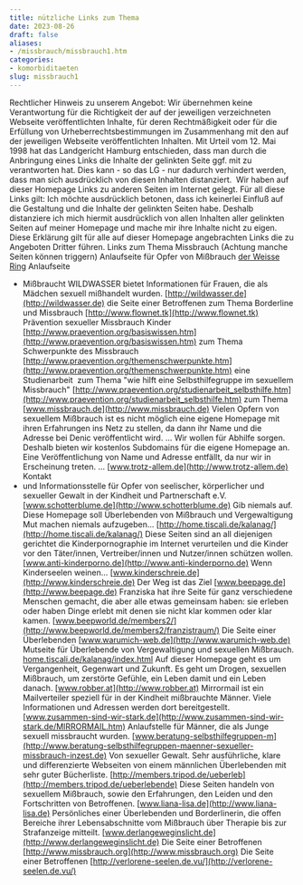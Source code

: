 ```yaml
---
title: nützliche Links zum Thema
date: 2023-08-26
draft: false
aliases:
- /missbrauch/missbrauch1.htm
categories:
- komorbiditaeten
slug: missbrauch1
---
```

Rechtlicher
Hinweis zu unserem Angebot: Wir übernehmen keine Verantwortung für die Richtigkeit der auf der jeweiligen
verzeichneten Webseite veröffentlichten Inhalte, für deren Rechtmäßigkeit
oder für die Erfüllung von Urheberrechtsbestimmungen im Zusammenhang mit den
auf der jeweiligen Webseite veröffentlichten Inhalten. Mit Urteil vom 12. Mai 1998 hat das Landgericht Hamburg entschieden, dass man
durch die Anbringung eines Links die Inhalte der gelinkten Seite ggf. mit zu
verantworten hat. Dies kann - so das LG - nur dadurch verhindert werden, dass
man sich ausdrücklich von diesen Inhalten distanziert.  Wir haben auf
dieser Homepage Links zu anderen Seiten im Internet gelegt. Für all diese Links
gilt: Ich möchte ausdrücklich betonen, dass ich keinerlei Einfluß auf die
Gestaltung und die Inhalte der gelinkten Seiten habe. Deshalb distanziere ich
mich hiermit ausdrücklich von allen Inhalten aller gelinkten Seiten auf meiner
Homepage und mache mir ihre Inhalte nicht zu eigen. Diese Erklärung gilt für
alle auf dieser Homepage angebrachten Links die zu Angeboten Dritter führen.
Links zum Thema Missbrauch
(Achtung manche Seiten
können triggern)
Anlaufseite für Opfer von Mißbrauch
[der
Weisse Ring](http://www.weisser-ring.de/bundesgeschaeftsstelle/index.php)
Anlaufseite
- Mißbraucht WILDWASSER bietet Informationen für Frauen, die als Mädchen
sexuell mißhandelt wurden.
[http://wildwasser.de](http://wildwasser.de)
die Seite einer Betroffenen zum
Thema Borderline und Missbrauch
[http://www.flownet.tk](http://www.flownet.tk)
Prävention sexueller Missbrauch Kinder
[http://www.praevention.org/basiswissen.htm](http://www.praevention.org/basiswissen.htm)
zum Thema Schwerpunkte des Missbrauch
[http://www.praevention.org/themenschwerpunkte.htm](http://www.praevention.org/themenschwerpunkte.htm)
eine Studienarbeit  zum Thema "wie hilft eine
Selbsthilfegruppe im sexuellem Missbrauch"
[http://www.praevention.org/studienarbeit_selbsthilfe.htm](http://www.praevention.org/studienarbeit_selbsthilfe.htm)
zum
Thema
[www.missbrauch.de](http://www.missbrauch.de)
Vielen
Opfern von sexuellem Mißbrauch ist es nicht möglich eine eigene Homepage mit
ihren Erfahrungen ins Netz zu stellen, da dann ihr Name und die Adresse bei Denic veröffentlicht
wird. ... Wir wollen für Abhilfe sorgen. Deshalb bieten wir kostenlos
Subdomains für die eigene Homepage an. Eine Veröffentlichung von Name und
Adresse entfällt, da nur wir in Erscheinung treten. ...
[www.trotz-allem.de](http://www.trotz-allem.de)
Kontakt
- und Informationsstelle für Opfer von seelischer, körperlicher und sexueller
Gewalt in der Kindheit und Partnerschaft e.V.
[www.schotterblume.de](http://www.schotterblume.de)
Gib
niemals auf. Diese Homepage soll Überlebenden von Mißbrauch und Vergewaltigung
Mut machen niemals aufzugeben...
[http://home.tiscali.de/kalanag/](http://home.tiscali.de/kalanag/)
Diese
Seiten sind an all diejenigen gerichtet die Kinderpornographie im Internet
verurteilen und die Kinder vor den Täter/innen, Vertreiber/innen und
Nutzer/innen schützen wollen.
[www.anti-kinderporno.de](http://www.anti-kinderporno.de)
Wenn
Kinderseelen weinen...
[www.kinderschreie.de](http://www.kinderschreie.de)
Der
Weg ist das Ziel
[www.beepage.de](http://www.beepage.de)
Franziska
hat ihre Seite für ganz verschiedene Menschen gemacht, die aber alle etwas
gemeinsam haben: sie erleben oder haben Dinge erlebt mit denen sie nicht klar
kommen oder klar kamen.
[www.beepworld.de/members2/](http://www.beepworld.de/members2/franzistraum/)
Die
Seite einer Überlebenden
[www.warumich-web.de](http://www.warumich-web.de)
Mutseite
für Überlebende von Vergewaltigung und sexuellen Mißbrauch.
[home.tiscali.de/kalanag/index.html](http://home.tiscali.de/kalanag/index.html)
Auf
dieser Homepage geht es um Vergangenheit, Gegenwart und Zukunft. Es geht um
Drogen, sexuellen Mißbrauch, um zerstörte Gefühle, ein Leben damit und ein
Leben danach.
[www.robber.at](http://www.robber.at)
Mirrormail
ist ein Mailverteiler speziell für in der Kindheit mißbrauchte Männer. Viele
Informationen und Adressen werden dort bereitgestellt.
[www.zusammen-sind-wir-stark.de](http://www.zusammen-sind-wir-stark.de/MIRRORMAIL.htm)
Anlaufstelle
für Männer, die als Junge sexuell missbraucht wurden.
[www.beratung-selbsthilfegruppen-m](http://www.beratung-selbsthilfegruppen-maenner-sexueller-missbrauch-inzest.de)
Von
sexueller Gewalt. Sehr ausführliche, klare und differenzierte Webseiten von
einem männlichen Überlebenden mit sehr guter Bücherliste.
[http://members.tripod.de/ueberleb](http://members.tripod.de/ueberlebende)
Diese
Seiten handeln von sexuellem Mißbrauch, sowie den Erfahrungen, den Leiden und
den Fortschritten von Betroffenen.
[www.liana-lisa.de](http://www.liana-lisa.de)
Persönliches
einer Überlebenden und Borderlinerin, die offen Bereiche ihrer Lebensabschnitte
vom Mißbrauch über Therapie bis zur Strafanzeige mitteilt.
[www.derlangeweginslicht.de](http://www.derlangeweginslicht.de)
Die Seite einer Betroffenen
[http://www.missbrauch.org](http://www.missbrauch.org)
Die Seite einer Betroffenen
[http://verlorene-seelen.de.vu/](http://verlorene-seelen.de.vu/)
